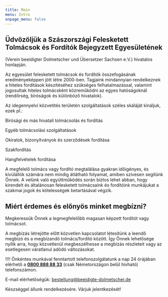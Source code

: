```yaml
---
title: Main
menu: Intro
onpage_menu: false
---
```


## Üdvözöljük a Szászországi Felesketett Tolmácsok és Fordítók Bejegyzett Egyesületének

(Verein beeidigter Dolmetscher und Übersetzer Sachsen e.V.) hivatalos honlapján.

Az egyesület felesketett tolmácsok és fordítók összefogásának eredményeképpen jött létre 2000-ben. Tagjaink mindannyian rendelkeznek a hiteles fordítások készítéséhez szükséges felhatalmazással, valamint jogosultak hiteles tolmácsként közreműködni az egyes hatóságoknál (rendőrség, bíróságok és különböző hivatalok).

Az idegennyelvi közvetítés területén szolgáltatások széles skáláját kínáljuk, ezek pl.:

<span class="glyphicon glyphicon-check"></span> Bírósági és más hivatali tolmácsolás és fordítás

<span class="glyphicon glyphicon-check"></span> Egyéb tolmácsolási szolgáltatások

<span class="glyphicon glyphicon-check"></span> Okiratok, bizonyítványok és szerződések fordítása

<span class="glyphicon glyphicon-check"></span> Szakfordítás

<span class="glyphicon glyphicon-check"></span> Hangfelvételek fordítása
 
A megfelelő tolmács vagy fordító megtalálása gyakran időigényes, és kívülállók számára nem mindig átlátható folyamat, amiben szívesen segítünk Önnek. A velünk való együttműködés során biztos lehet abban, hogy kirendelt és általánosan felesketett tolmácsaink és fordítóink munkájukat a szakmai jogok és kötelességek betartásával végzik.

## Miért érdemes és előnyös minket megbízni?

<span class="glyphicon glyphicon-check"></span> Megkeressük Önnek a legmegfelelőbb magasan képzett fordítót vagy tolmácsot.

<span class="glyphicon glyphicon-check"></span> A megbízás létrejötte előtt közvetlen kapcsolatot létesítünk a leendő megbízó és a megbízandó tolmács/fordító között. Így Önnek lehetősége nyílik arra, hogy közvetlenül megbeszélhesse a megbízás részleteit vagy az esetlegesen váratlanul adódó változásokat.

!!!! Önkéntes munkával fenntartott telefonszolgálatunk a nap 24 órájában elérhető a **<a href="tel:08008888833">0800 888 88 33</a>** (csak Németországon belül hívható) telefonszámon.

E-mail elérhetőségük: bestellung@beeidigte-dolmetscher.de

Készséggel állunk rendelkezésére. Várjuk jelentkezését!